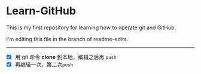 # Learn-GitHub
This is my first repository for learning how to operate git and GitHub.

I'm editing this file in the branch of readme-edits.

- - - - -
 - [x] 用 git 命令 **clone** 到本地，编辑之后再 ``push``
 - [x] 再编辑一次，第二次`push`
